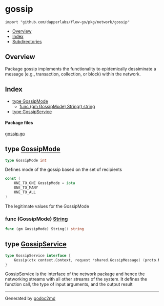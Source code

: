 

# gossip
`import "github.com/dapperlabs/flow-go/pkg/network/gossip"`

* [Overview](#pkg-overview)
* [Index](#pkg-index)
* [Subdirectories](#pkg-subdirectories)

## <a name="pkg-overview">Overview</a>
Package gossip implements the functionality to epidemically dessiminate a message (e.g., transaction, collection, or block) within the network.




## <a name="pkg-index">Index</a>
* [type GossipMode](#GossipMode)
  * [func (gm GossipMode) String() string](#GossipMode.String)
* [type GossipService](#GossipService)


#### <a name="pkg-files">Package files</a>
[gossip.go](https://github.com/dapperlabs/flow-go/tree/master/pkg/network/gossip/gossip.go)






## <a name="GossipMode">type</a> [GossipMode](https://github.com/dapperlabs/flow-go/tree/master/pkg/network/gossip/gossip.go?s=333:352#L12)
``` go
type GossipMode int
```
Defines mode of the gossip based on the set of recipients


``` go
const (
    ONE_TO_ONE GossipMode = iota
    ONE_TO_MANY
    ONE_TO_ALL
)
```
The legitimate values for the GossipMode










### <a name="GossipMode.String">func</a> (GossipMode) [String](https://github.com/dapperlabs/flow-go/tree/master/pkg/network/gossip/gossip.go?s=464:500#L21)
``` go
func (gm GossipMode) String() string
```



## <a name="GossipService">type</a> [GossipService](https://github.com/dapperlabs/flow-go/tree/master/pkg/network/gossip/gossip.go?s=785:900#L27)
``` go
type GossipService interface {
    Gossip(ctx context.Context, request *shared.GossipMessage) (proto.Message, error)
}
```
GossipService is the interface of the network package and hence the networking streams with all
other streams of the system. It defines the function call, the type of input arguments, and the output result














- - -
Generated by [godoc2md](http://godoc.org/github.com/lanre-ade/godoc2md)
